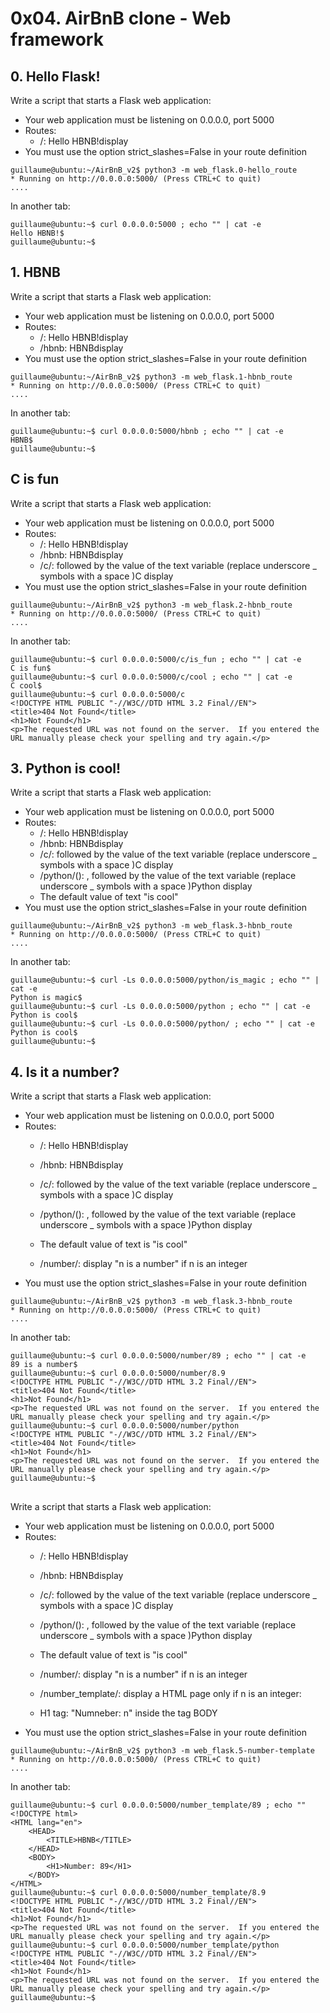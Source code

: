 # 0x04. AirBnB clone - Web framework
## 0. Hello Flask!

Write a script that starts a Flask web application:

   - Your web application must be listening on 0.0.0.0, port 5000
   - Routes:
       - /: Hello HBNB!display
   - You must use the option strict_slashes=False in your route definition

```
guillaume@ubuntu:~/AirBnB_v2$ python3 -m web_flask.0-hello_route
* Running on http://0.0.0.0:5000/ (Press CTRL+C to quit)
....
```

In another tab:
```
guillaume@ubuntu:~$ curl 0.0.0.0:5000 ; echo "" | cat -e
Hello HBNB!$
guillaume@ubuntu:~$
```

## 1. HBNB


Write a script that starts a Flask web application:

   - Your web application must be listening on 0.0.0.0, port 5000
   - Routes:
       - /: Hello HBNB!display
       - /hbnb: HBNBdisplay
   - You must use the option strict_slashes=False in your route definition

```
guillaume@ubuntu:~/AirBnB_v2$ python3 -m web_flask.1-hbnb_route
* Running on http://0.0.0.0:5000/ (Press CTRL+C to quit)
....
```
In another tab:

```
guillaume@ubuntu:~$ curl 0.0.0.0:5000/hbnb ; echo "" | cat -e
HBNB$
guillaume@ubuntu:~$ 
```

## C is fun

Write a script that starts a Flask web application:

   - Your web application must be listening on 0.0.0.0, port 5000
   - Routes:
       - /: Hello HBNB!display
       - /hbnb: HBNBdisplay
       - /c/<text>:  followed by the value of the text variable (replace underscore _ symbols with a space )C display
   - You must use the option strict_slashes=False in your route definition

```
guillaume@ubuntu:~/AirBnB_v2$ python3 -m web_flask.2-hbnb_route
* Running on http://0.0.0.0:5000/ (Press CTRL+C to quit)
....
```
In another tab:

```
guillaume@ubuntu:~$ curl 0.0.0.0:5000/c/is_fun ; echo "" | cat -e
C is fun$
guillaume@ubuntu:~$ curl 0.0.0.0:5000/c/cool ; echo "" | cat -e
C cool$
guillaume@ubuntu:~$ curl 0.0.0.0:5000/c
<!DOCTYPE HTML PUBLIC "-//W3C//DTD HTML 3.2 Final//EN">
<title>404 Not Found</title>
<h1>Not Found</h1>
<p>The requested URL was not found on the server.  If you entered the URL manually please check your spelling and try again.</p> 
```
## 3. Python is cool!

Write a script that starts a Flask web application:

   - Your web application must be listening on 0.0.0.0, port 5000
   - Routes:
       - /: Hello HBNB!display
       - /hbnb: HBNBdisplay
       - /c/<text>:  followed by the value of the text variable (replace underscore _ symbols with a space )C display
       - /python/(<text>): , followed by the value of the text variable (replace underscore _ symbols with a space )Python display
       - The default value of text "is cool" 
   - You must use the option strict_slashes=False in your route definition

```
guillaume@ubuntu:~/AirBnB_v2$ python3 -m web_flask.3-hbnb_route
* Running on http://0.0.0.0:5000/ (Press CTRL+C to quit)
....
```
In another tab:

```
guillaume@ubuntu:~$ curl -Ls 0.0.0.0:5000/python/is_magic ; echo "" | cat -e
Python is magic$
guillaume@ubuntu:~$ curl -Ls 0.0.0.0:5000/python ; echo "" | cat -e
Python is cool$
guillaume@ubuntu:~$ curl -Ls 0.0.0.0:5000/python/ ; echo "" | cat -e
Python is cool$
guillaume@ubuntu:~$ 
```

## 4. Is it a number?


Write a script that starts a Flask web application:

   - Your web application must be listening on 0.0.0.0, port 5000
   - Routes:
       - /: Hello HBNB!display
       - /hbnb: HBNBdisplay
       - /c/<text>:  followed by the value of the text variable (replace underscore _ symbols with a space )C display
       - /python/(<text>): , followed by the value of the text variable (replace underscore _ symbols with a space )Python display
       - The default value of text is "is cool"

       - /number/<n>: display "n is a number" if n is an integer 
   - You must use the option strict_slashes=False in your route definition

```
guillaume@ubuntu:~/AirBnB_v2$ python3 -m web_flask.3-hbnb_route
* Running on http://0.0.0.0:5000/ (Press CTRL+C to quit)
....
```
In another tab:

```
guillaume@ubuntu:~$ curl 0.0.0.0:5000/number/89 ; echo "" | cat -e
89 is a number$
guillaume@ubuntu:~$ curl 0.0.0.0:5000/number/8.9 
<!DOCTYPE HTML PUBLIC "-//W3C//DTD HTML 3.2 Final//EN">
<title>404 Not Found</title>
<h1>Not Found</h1>
<p>The requested URL was not found on the server.  If you entered the URL manually please check your spelling and try again.</p>
guillaume@ubuntu:~$ curl 0.0.0.0:5000/number/python 
<!DOCTYPE HTML PUBLIC "-//W3C//DTD HTML 3.2 Final//EN">
<title>404 Not Found</title>
<h1>Not Found</h1>
<p>The requested URL was not found on the server.  If you entered the URL manually please check your spelling and try again.</p>
guillaume@ubuntu:~$
```

## 

Write a script that starts a Flask web application:

   - Your web application must be listening on 0.0.0.0, port 5000
   - Routes:
       - /: Hello HBNB!display
       - /hbnb: HBNBdisplay
       - /c/<text>:  followed by the value of the text variable (replace underscore _ symbols with a space )C display
       - /python/(<text>): , followed by the value of the text variable (replace underscore _ symbols with a space )Python display
       - The default value of text is "is cool"

       - /number/<n>: display "n is a number" if n is an integer
       - /number_template/<n>: display a HTML page only if n is an integer:
       - H1 tag: "Numneber: n" inside the tag BODY  
   - You must use the option strict_slashes=False in your route definition

```
guillaume@ubuntu:~/AirBnB_v2$ python3 -m web_flask.5-number-template
* Running on http://0.0.0.0:5000/ (Press CTRL+C to quit)
....
```
In another tab:

```
guillaume@ubuntu:~$ curl 0.0.0.0:5000/number_template/89 ; echo ""
<!DOCTYPE html>
<HTML lang="en">
    <HEAD>
        <TITLE>HBNB</TITLE>
    </HEAD>
    <BODY>
        <H1>Number: 89</H1>
    </BODY>
</HTML>
guillaume@ubuntu:~$ curl 0.0.0.0:5000/number_template/8.9 
<!DOCTYPE HTML PUBLIC "-//W3C//DTD HTML 3.2 Final//EN">
<title>404 Not Found</title>
<h1>Not Found</h1>
<p>The requested URL was not found on the server.  If you entered the URL manually please check your spelling and try again.</p>
guillaume@ubuntu:~$ curl 0.0.0.0:5000/number_template/python 
<!DOCTYPE HTML PUBLIC "-//W3C//DTD HTML 3.2 Final//EN">
<title>404 Not Found</title>
<h1>Not Found</h1>
<p>The requested URL was not found on the server.  If you entered the URL manually please check your spelling and try again.</p>
guillaume@ubuntu:~$
```